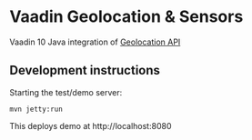 # Vaadin Geolocation & Sensors

Vaadin 10 Java integration of [Geolocation API](https://developer.mozilla.org/en-US/docs/Web/API/Navigator/geolocation)

## Development instructions

Starting the test/demo server:
```
mvn jetty:run
```

This deploys demo at http://localhost:8080


